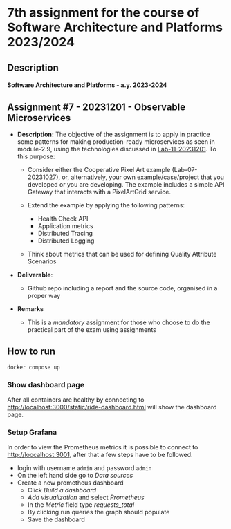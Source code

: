 # 7th assignment for the course of Software Architecture and Platforms 2023/2024
## Description
#### Software Architecture and Platforms - a.y. 2023-2024
 
## Assignment #7 - 20231201 - Observable Microservices
- **Description:** The objective of the assignment is to apply in practice some patterns for making production-ready microservices as seen in module-2.9, using the technologies discussed in [Lab-11-20231201](https://github.com/pslab-unibo/sap-2023-2024/blob/master/Labs/Lab-11-20231201/README.md). To this purpose:

	- Consider either the Cooperative Pixel Art example (Lab-07-20231027), or, alternatively, your own example/case/project that you developed or you are developing. The example includes a simple API Gateway that interacts with a PixelArtGrid service.
	
	- Extend the example by applying the following patterns:
		- Health Check API
		- Application metrics
		- Distributed Tracing 
		- Distributed Logging
	
	- Think about metrics that can be used for defining Quality Attribute Scenarios

- **Deliverable**:  
	- Github repo including a report and the source code, organised in a proper way 

- **Remarks**
	- This is a *mandatory* assignment for those who choose to do the practical part of the exam using assignments


## How to run
```
docker compose up
```
### Show dashboard page
After all containers are healthy by connecting to [http://localhost:3000/static/ride-dashboard.html](http://localhost:3000/static/ride-dashboard.html) will show the dashboard page.

### Setup Grafana
In order to view the Prometheus metrics it is possible to connect to [http://loocalhost:3001](http://loocalhost:3001), after that a few steps have to be followed.

- login with username `admin` and password `admin`
- On the left hand side go to *Data sources*
- Create a new prometheus dashboard
  - Click *Build a dashboard*
  - *Add visualization* and select *Prometheus*
  - In the *Metric* field type *requests_total*
  - By clicking run queries the graph should populate
  - Save the dashboard

